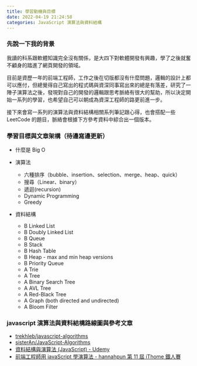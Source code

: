 ```yaml
---
title: 學習動機與目標
date: 2022-04-19 21:24:58
categories: JavaScript 演算法與資料結構
---
```


### 先說一下我的背景

我讀的科系跟軟體知識完全沒有關係，是大四下對軟體開發有興趣，學了之後就奮不顧身的踏進了網頁開發的領域。

目前是資歷一年的前端工程師，工作之後在切版都沒有什麼問題，邏輯的設計上都可以應付，但總覺得自己寫出的程式碼與資深同事寫出來的總是有落差，研究了一陣子演算法之後，發現對自己的開發的邏輯跟思考脈絡有很大的幫助，所以決定開始一系列的學習，也希望自己可以朝成為資深工程師的路更前進一步。

接下來會寫一系列的演算法與資料結構相關系列筆記跟心得，也會搭配一些 LeetCode 的題目，脈絡會根據下方參考資料中綜合出一個版本。


### 學習目標與文章架構（待邊寫邊更新）

- 什麼是 Big O
- 演算法
  - 六種排序（bubble、insertion、selection、merge、heap、quick）
  - 搜尋（Linear、binary）
  - 遞迴(recursion)
  - Dynamic Programming
  - Greedy

- 資料結構 
  - B Linked List
  - B Doubly Linked List
  - B Queue
  - B Stack
  - B Hash Table
  - B Heap - max and min heap versions
  - B Priority Queue
  - A Trie
  - A Tree
  - A Binary Search Tree
  - A AVL Tree
  - A Red-Black Tree
  - A Graph (both directed and undirected)
  - A Bloom Filter



### javascript 演算法與資料結構路線圖與參考文章

- [trekhleb/javascript-algorithms](https://github.com/trekhleb/javascript-algorithms)
- [sisterAn/JavaScript-Algorithms](https://github.com/sisterAn/JavaScript-Algorithms)
- [資料結構與演算法 (JavaScript) - Udemy](https://www.udemy.com/course/algorithm-data-structure/)
- [前端工程師用 javaScript 學演算法 - hannahpun 第 11 屆 iThome 鐵人賽](https://ithelp.ithome.com.tw/users/20106426/ironman/2136)

